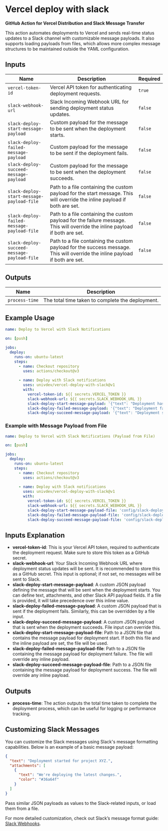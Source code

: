 # Vercel deploy with slack

**GitHub Action for Vercel Distribution and Slack Message Transfer**

This action automates deployments to Vercel and sends real-time status updates to a Slack channel with customizable message payloads. It also supports loading payloads from files, which allows more complex message structures to be maintained outside the YAML configuration.

## Inputs

| Name                               | Description                                                                | Required |
|------------------------------------ |----------------------------------------------------------------------------|----------|
| `vercel-token-id`                  | Vercel API token for authenticating deployment requests.                   | `true`   |
| `slack-webhook-url`                | Slack Incoming Webhook URL for sending deployment status updates.           | `false`  |
| `slack-deploy-start-message-payload`| Custom payload for the message to be sent when the deployment starts.       | `false`  |
| `slack-deploy-failed-message-payload`| Custom payload for the message to be sent if the deployment fails.         | `false`  |
| `slack-deploy-succeed-message-payload`| Custom payload for the message to be sent when the deployment succeeds.    | `false`  |
| `slack-deploy-start-message-payload-file`| Path to a file containing the custom payload for the start message. This will override the inline payload if both are set. | `false`  |
| `slack-deploy-failed-message-payload-file`| Path to a file containing the custom payload for the failure message. This will override the inline payload if both are set. | `false`  |
| `slack-deploy-succeed-message-payload-file`| Path to a file containing the custom payload for the success message. This will override the inline payload if both are set. | `false`  |

## Outputs

| Name             | Description                                     |
|------------------|-------------------------------------------------|
| `process-time`   | The total time taken to complete the deployment.|

## Example Usage

```yaml
name: Deploy to Vercel with Slack Notifications

on: [push]

jobs:
  deploy:
    runs-on: ubuntu-latest
    steps:
      - name: Checkout repository
        uses: actions/checkout@v3
      
      - name: Deploy with Slack notifications
        uses: univdev/vercel-deploy-with-slack@v1
        with:
          vercel-token-id: ${{ secrets.VERCEL_TOKEN }}
          slack-webhook-url: ${{ secrets.SLACK_WEBHOOK_URL }}
          slack-deploy-start-message-payload: '{"text": "Deployment has started..."}'
          slack-deploy-failed-message-payload: '{"text": "Deployment failed!"}'
          slack-deploy-succeed-message-payload: '{"text": "Deployment succeeded!"}'
```

### Example with Message Payload from File

```yaml
name: Deploy to Vercel with Slack Notifications (Payload from File)

on: [push]

jobs:
  deploy:
    runs-on: ubuntu-latest
    steps:
      - name: Checkout repository
        uses: actions/checkout@v3
      
      - name: Deploy with Slack notifications
        uses: univdev/vercel-deploy-with-slack@v1
        with:
          vercel-token-id: ${{ secrets.VERCEL_TOKEN }}
          slack-webhook-url: ${{ secrets.SLACK_WEBHOOK_URL }}
          slack-deploy-start-message-payload-file: 'config/slack-deploy-start.json'
          slack-deploy-failed-message-payload-file: 'config/slack-deploy-failed.json'
          slack-deploy-succeed-message-payload-file: 'config/slack-deploy-succeed.json'
```

## Inputs Explanation

- **vercel-token-id**: This is your Vercel API token, required to authenticate the deployment request. Make sure to store this token as a GitHub secret.
- **slack-webhook-url**: Your Slack Incoming Webhook URL where deployment status updates will be sent. It is recommended to store this as a GitHub secret. This input is optional; if not set, no messages will be sent to Slack.
- **slack-deploy-start-message-payload**: A custom JSON payload defining the message that will be sent when the deployment starts. You can define text, attachments, and other Slack API payload fields. If a file is provided, it will take precedence over this inline value.
- **slack-deploy-failed-message-payload**: A custom JSON payload that is sent if the deployment fails. Similarly, this can be overridden by a file input.
- **slack-deploy-succeed-message-payload**: A custom JSON payload that is sent when the deployment succeeds. File input can override this.
- **slack-deploy-start-message-payload-file**: Path to a JSON file that contains the message payload for deployment start. If both this file and the inline payload are set, the file will be used.
- **slack-deploy-failed-message-payload-file**: Path to a JSON file containing the message payload for deployment failure. The file will override any inline payload.
- **slack-deploy-succeed-message-payload-file**: Path to a JSON file containing the message payload for deployment success. The file will override any inline payload.

## Outputs

- **process-time**: The action outputs the total time taken to complete the deployment process, which can be useful for logging or performance tracking.

## Customizing Slack Messages

You can customize the Slack messages using Slack's message formatting capabilities. Below is an example of a basic message payload:

```json
{
  "text": "Deployment started for project XYZ.",
  "attachments": [
    {
      "text": "We're deploying the latest changes.",
      "color": "#36a64f"
    }
  ]
}
```

Pass similar JSON payloads as values to the Slack-related inputs, or load them from a file.

For more detailed customization, check out Slack’s message format guide: [Slack Webhooks](https://api.slack.com/messaging/webhooks).